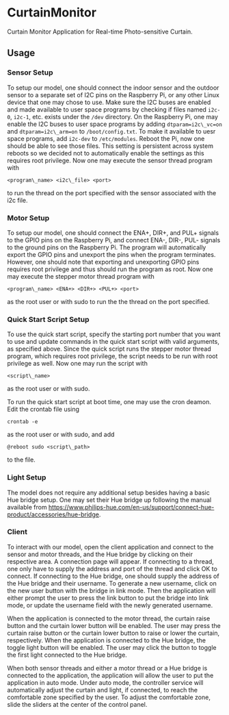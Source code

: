 # CurtainMonitor
Curtain Monitor Application for Real-time Photo-sensitive Curtain.

## Usage

### Sensor Setup

To setup our model, one should connect the indoor sensor and the outdoor sensor to a separate set of I2C pins on the Raspberry Pi, or any other Linux device that one may chose to use.
Make sure the I2C buses are enabled and made available to user space programs by checking if files named `i2c-0`, `i2c-1`, etc. exists under the `/dev` directory.
On the Raspberry Pi, one may enable the I2C buses to user space programs by adding `dtparam=i2c\_vc=on` and `dtparam=i2c\_arm=on` to `/boot/config.txt`.
To make it available to uesr space programs, add `i2c-dev` to `/etc/modules`.
Reboot the Pi, now one should be able to see those files.
This setting is persistent across system reboots so we decided not to automatically enable the settings as this requires root privilege.
Now one may execute the sensor thread program with 

```
<program\_name> <i2c\_file> <port>
```

to run the thread on the port specified with the sensor associated with the i2c file.

### Motor Setup

To setup our model, one should connect the ENA+, DIR+, and PUL+ signals to the GPIO pins on the Raspberry Pi, and connect ENA-, DIR-, PUL- signals to the ground pins on the Raspberry Pi.
The program will automatically export the GPIO pins and unexport the pins when the program terminates.
However, one should note that exporting and unexporting GPIO pins requires root privilege and thus should run the program as root.
Now one may execute the stepper motor thread program with

```
<program\_name> <ENA+> <DIR+> <PUL+> <port>
```

as the root user or with sudo to run the the thread on the port specified.

### Quick Start Script Setup

To use the quick start script, specify the starting port number that you want to use and update commands in the quick start script with valid arguments, as specified above.
Since the quick script runs the stepper motor thread program, which requires root privilege, the script needs to be run with root privilege as well.
Now one may run the script with

```
<script\_name>
```

as the root user or with sudo.

To run the quick start script at boot time, one may use the cron deamon.
Edit the crontab file using

```
crontab -e
```

as the root user or with sudo, and add

```
@reboot sudo <script\_path>
```

to the file.

### Light Setup

The model does not require any additional setup besides having a basic Hue bridge setup.
One may set their Hue bridge up following the manual available from https://www.philips-hue.com/en-us/support/connect-hue-product/accessories/hue-bridge.

### Client

To interact with our model, open the client application and connect to the sensor and motor threads, and the Hue bridge by clicking on their respective area.
A connection page will appear.
If connecting to a thread, one only have to supply the address and port of the thread and click OK to connect.
If connecting to the Hue bridge, one should supply the address of the Hue bridge and their username.
To generate a new username, click on the new user button with the bridge in link mode.
Then the application will either prompt the user to press the link button to put the bridge into link mode, or update the username field with the newly generated username.

When the application is connected to the motor thread, the curtain raise button and the curtain lower button will be enabled.
The user may press the curtain raise button or the curtain lower button to raise or lower the curtain, respectively.
When the application is connected to the Hue bridge, the toggle light button will be enabled.
The user may click the button to toggle the first light connected to the Hue bridge.

When both sensor threads and either a motor thread or a Hue bridge is connected to the application, the application will allow the user to put the application in auto mode.
Under auto mode, the controller service will automatically adjust the curtain and light, if connected, to reach the comfortable zone specified by the user.
To adjust the comfortable zone, slide the sliders at the center of the control panel.
